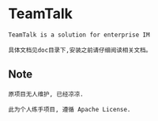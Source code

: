 # TeamTalk
	TeamTalk is a solution for enterprise IM
	
	具体文档见doc目录下,安装之前请仔细阅读相关文档。
	
## Note

    原项目无人维护, 已经凉凉.

	此为个人练手项目, 遵循 Apache License.
